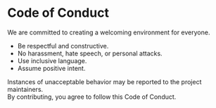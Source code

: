 # Code of Conduct

We are committed to creating a welcoming environment for everyone.

- Be respectful and constructive.
- No harassment, hate speech, or personal attacks.
- Use inclusive language.
- Assume positive intent.

Instances of unacceptable behavior may be reported to the project maintainers.  
By contributing, you agree to follow this Code of Conduct.

